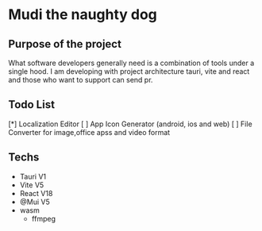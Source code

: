 # Mudi the naughty dog

## Purpose of the project 

What software developers generally need is a combination of tools under a single hood. 
I am developing with project architecture tauri, vite and react and those who want to support can send pr.

## Todo List
[*] Localization Editor
[ ] App Icon Generator (android, ios and web)
[ ] File Converter for image,office apss and video format


## Techs
- Tauri V1
- Vite V5
- React V18
- @Mui V5
- wasm
  - ffmpeg
